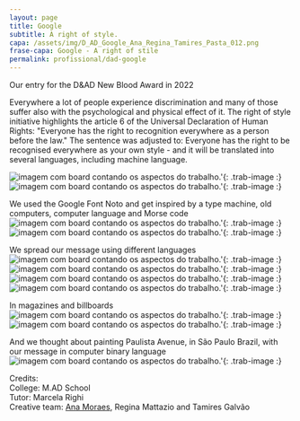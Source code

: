 ```yaml
---
layout: page
title: Google
subtitle: A right of style.
capa: /assets/img/D_AD_Google_Ana_Regina_Tamires_Pasta_012.png
frase-capa: Google - A right of stile
permalink: profissional/dad-google
---
```


Our entry for the D&AD New Blood Award in 2022

Everywhere a lot of people experience discrimination and many of those suffer also with the psychological and physical effect of it. The right of style initiative highlights the article 6 of the Universal Declaration of Human Rights: "Everyone has the right to recognition everywhere as a person before the law." The sentence was adjusted to: Everyone has the right to be recognised everywhere as your own style - and it will be translated into several languages, including machine language. 

![imagem com board contando os aspectos do trabalho.'](/assets/img/D&AD_Google_Ana_Regina_Tamires_Board2.png){: .trab-image :}  
![imagem com board contando os aspectos do trabalho.'](/assets/img/D_AD_Google_Ana_Regina_Tamires_Pasta_012.png){: .trab-image :}  

We used the Google Font Noto and get inspired by a type machine, old computers, computer language and Morse code  
![imagem com board contando os aspectos do trabalho.'](/assets/img/D_AD_Google_Ana_Regina_Tamires_Pasta_022.png){: .trab-image :}  
![imagem com board contando os aspectos do trabalho.'](/assets/img/D_AD_Google_Ana_Regina_Tamires_Pasta_032.png){: .trab-image :}  

We spread our message using different languages  
![imagem com board contando os aspectos do trabalho.'](/assets/img/D_AD_Google_Ana_Regina_Tamires_Pasta_042.png){: .trab-image :}  
![imagem com board contando os aspectos do trabalho.'](/assets/img/D_AD_Google_Ana_Regina_Tamires_Pasta_052.png){: .trab-image :}  
![imagem com board contando os aspectos do trabalho.'](/assets/img/D_AD_Google_Ana_Regina_Tamires_Pasta_062.png){: .trab-image :}  
![imagem com board contando os aspectos do trabalho.'](/assets/img/D_AD_Google_Ana_Regina_Tamires_Pasta_072.png){: .trab-image :}  

In magazines and billboards  
![imagem com board contando os aspectos do trabalho.'](/assets/img/D_AD_Google_Ana_Regina_Tamires_Pasta_092.png){: .trab-image :}  
![imagem com board contando os aspectos do trabalho.'](/assets/img/D_AD_Google_Ana_Regina_Tamires_Pasta_102.png){: .trab-image :}  

And we thought about painting Paulista Avenue, in São Paulo Brazil, with our message in computer binary language  
![imagem com board contando os aspectos do trabalho.'](/assets/img/D_AD_Google_Ana_Regina_Tamires_Pasta_112.png){: .trab-image :}  

Credits:   
College: M.AD School  
Tutor: Marcela Righi  
Creative team: [Ana Moraes](https://anaflaviamoraes.com.br/), Regina Mattazio and Tamires Galvão

